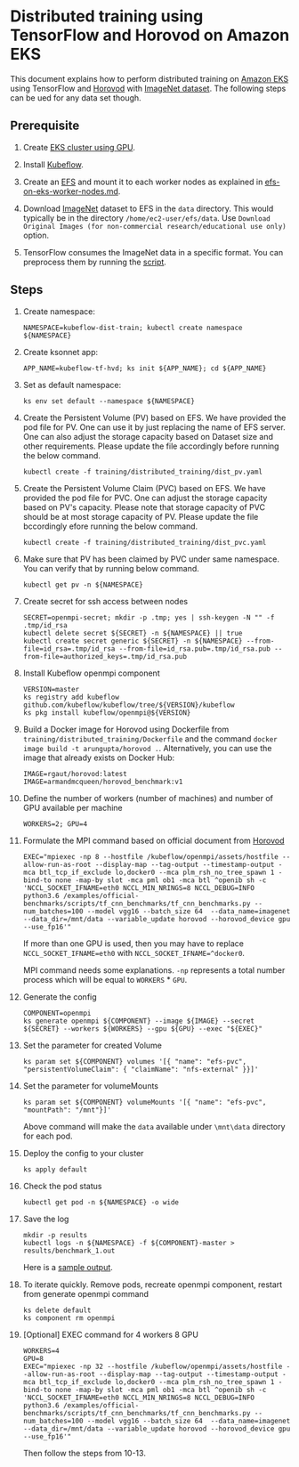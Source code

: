 # Distributed training using TensorFlow and Horovod on Amazon EKS 

This document explains how to perform distributed training on [Amazon EKS](https://aws.amazon.com/eks/) using TensorFlow and [Horovod](https://github.com/uber/horovod) with [ImageNet dataset](http://www.image-net.org/). The following steps can be ued for any data set though.

## Prerequisite

1. Create [EKS cluster using GPU](eks-gpu.md).

1. Install [Kubeflow](kubeflow.md).

1. Create an [EFS](https://aws.amazon.com/efs/) and mount it to each worker nodes as explained in [efs-on-eks-worker-nodes.md](efs-on-eks-worker-nodes.md).

1. Download [ImageNet](http://image-net.org/download-images) dataset to EFS in the `data` directory. This would typically be in the directory `/home/ec2-user/efs/data`. Use `Download Original Images (for non-commercial research/educational use only)` option.

1. TensorFlow consumes the ImageNet data in a specific format. You can preprocess them by running the [script](https://github.com/aws-samples/deep-learning-models/blob/master/utils/tensorflow/preprocess_imagenet.sh).

## Steps

1. Create namespace:

    ```
    NAMESPACE=kubeflow-dist-train; kubectl create namespace ${NAMESPACE}
    ```

1. Create ksonnet app:

    ```
    APP_NAME=kubeflow-tf-hvd; ks init ${APP_NAME}; cd ${APP_NAME}
    ```

1. Set as default namespace:

    ```
    ks env set default --namespace ${NAMESPACE}
    ```

1. Create the Persistent Volume (PV) based on EFS. We have provided the pod file for PV. One can use it by just replacing the name of EFS server. One can also adjust the storage capacity based on Dataset size and other requirements. Please update the file accordingly before running the below command.

    ```
    kubectl create -f training/distributed_training/dist_pv.yaml
    ```

1. Create the Persistent Volume Claim (PVC) based on EFS. We have provided the pod file for PVC. One can adjust the storage capacity based on PV's capacity. Please note that storage capacity of PVC should be at most storage capacity of PV.  Please update the file bccordingly efore running the below command.

    ```
    kubectl create -f training/distributed_training/dist_pvc.yaml
    ```

1. Make sure that PV has been claimed by PVC under same namespace. You can verify that by running below command. 

    ```
    kubectl get pv -n ${NAMESPACE}
    ```

1. Create secret for ssh access between nodes

    ```
    SECRET=openmpi-secret; mkdir -p .tmp; yes | ssh-keygen -N "" -f .tmp/id_rsa
    kubectl delete secret ${SECRET} -n ${NAMESPACE} || true
    kubectl create secret generic ${SECRET} -n ${NAMESPACE} --from-file=id_rsa=.tmp/id_rsa --from-file=id_rsa.pub=.tmp/id_rsa.pub --from-file=authorized_keys=.tmp/id_rsa.pub
    ```

1. Install Kubeflow openmpi component

    ``` 
    VERSION=master
    ks registry add kubeflow github.com/kubeflow/kubeflow/tree/${VERSION}/kubeflow
    ks pkg install kubeflow/openmpi@${VERSION}
    ```

1. Build a Docker image for Horovod using Dockerfile from `training/distributed_training/Dockerfile` and the command `docker image build -t arungupta/horovod .`. Alternatively, you can use the image that already exists on Docker Hub:

    ```
    IMAGE=rgaut/horovod:latest
    IMAGE=armandmcqueen/horovod_benchmark:v1
    ```

1. Define the number of workers (number of machines) and number of GPU available per machine

    ```
    WORKERS=2; GPU=4
    ```

1. Formulate the MPI command based on official document from [Horovod](https://github.com/uber/horovod)

    ```
    EXEC="mpiexec -np 8 --hostfile /kubeflow/openmpi/assets/hostfile --allow-run-as-root --display-map --tag-output --timestamp-output -mca btl_tcp_if_exclude lo,docker0 --mca plm_rsh_no_tree_spawn 1 -bind-to none -map-by slot -mca pml ob1 -mca btl ^openib sh -c 'NCCL_SOCKET_IFNAME=eth0 NCCL_MIN_NRINGS=8 NCCL_DEBUG=INFO python3.6 /examples/official-benchmarks/scripts/tf_cnn_benchmarks/tf_cnn_benchmarks.py --num_batches=100 --model vgg16 --batch_size 64  --data_name=imagenet  --data_dir=/mnt/data --variable_update horovod --horovod_device gpu --use_fp16'"
    ```

    If more than one GPU is used, then you may have to replace `NCCL_SOCKET_IFNAME=eth0` with `NCCL_SOCKET_IFNAME=^docker0`.

   MPI command needs some explanations. `-np` represents a total number process which will be equal to `WORKERS` * `GPU`.

1. Generate the config

    ```
    COMPONENT=openmpi
    ks generate openmpi ${COMPONENT} --image ${IMAGE} --secret ${SECRET} --workers ${WORKERS} --gpu ${GPU} --exec "${EXEC}"
    ```

1. Set the parameter for created Volume 

    ```
    ks param set ${COMPONENT} volumes '[{ "name": "efs-pvc", "persistentVolumeClaim": { "claimName": "nfs-external" }}]'

    ```

1. Set the parameter for volumeMounts  

    ```
    ks param set ${COMPONENT} volumeMounts '[{ "name": "efs-pvc", "mountPath": "/mnt"}]'

    ```
    Above command will make the `data` available under `\mnt\data` directory for each pod.

1. Deploy the config to your cluster

    ```
    ks apply default
    ```

1. Check the pod status

    ```
    kubectl get pod -n ${NAMESPACE} -o wide
    ```

1. Save the log

    ```
    mkdir -p results
    kubectl logs -n ${NAMESPACE} -f ${COMPONENT}-master > results/benchmark_1.out
    ```

    Here is a [sample output](tensorflow-horovod-log.txt).

1. To iterate quickly. Remove pods, recreate openmpi component, restart from generate openmpi command

    ```
    ks delete default
    ks component rm openmpi 
    ```

1. [Optional] EXEC command for 4 workers 8 GPU

    ```
    WORKERS=4
    GPU=8
    EXEC="mpiexec -np 32 --hostfile /kubeflow/openmpi/assets/hostfile --allow-run-as-root --display-map --tag-output --timestamp-output -mca btl_tcp_if_exclude lo,docker0 --mca plm_rsh_no_tree_spawn 1 -bind-to none -map-by slot -mca pml ob1 -mca btl ^openib sh -c 'NCCL_SOCKET_IFNAME=eth0 NCCL_MIN_NRINGS=8 NCCL_DEBUG=INFO python3.6 /examples/official-benchmarks/scripts/tf_cnn_benchmarks/tf_cnn_benchmarks.py --num_batches=100 --model vgg16 --batch_size 64  --data_name=imagenet  --data_dir=/mnt/data --variable_update horovod --horovod_device gpu --use_fp16'"
    ```

    Then follow the steps from 10-13.
